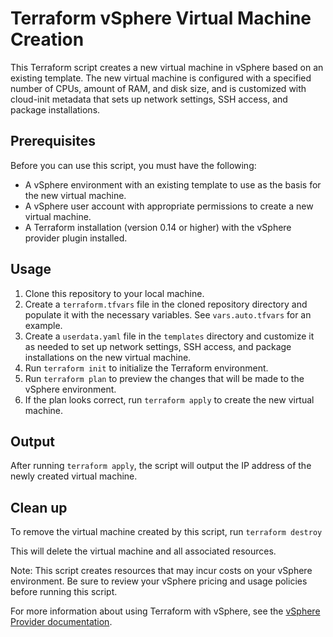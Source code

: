 # Terraform vSphere Virtual Machine Creation

This Terraform script creates a new virtual machine in vSphere based on an existing template. The new virtual machine is configured with a specified number of CPUs, amount of RAM, and disk size, and is customized with cloud-init metadata that sets up network settings, SSH access, and package installations.

## Prerequisites

Before you can use this script, you must have the following:

- A vSphere environment with an existing template to use as the basis for the new virtual machine.
- A vSphere user account with appropriate permissions to create a new virtual machine.
- A Terraform installation (version 0.14 or higher) with the vSphere provider plugin installed.

## Usage

1. Clone this repository to your local machine.
2. Create a `terraform.tfvars` file in the cloned repository directory and populate it with the necessary variables. See `vars.auto.tfvars` for an example.
3. Create a `userdata.yaml` file in the `templates` directory and customize it as needed to set up network settings, SSH access, and package installations on the new virtual machine.
4. Run `terraform init` to initialize the Terraform environment.
5. Run `terraform plan` to preview the changes that will be made to the vSphere environment.
6. If the plan looks correct, run `terraform apply` to create the new virtual machine.

## Output

After running `terraform apply`, the script will output the IP address of the newly created virtual machine.

## Clean up

To remove the virtual machine created by this script, run `terraform destroy`

This will delete the virtual machine and all associated resources.

Note: This script creates resources that may incur costs on your vSphere environment. Be sure to review your vSphere pricing and usage policies before running this script.

For more information about using Terraform with vSphere, see the [vSphere Provider documentation](https://registry.terraform.io/providers/hashicorp/vsphere/latest/docs).
